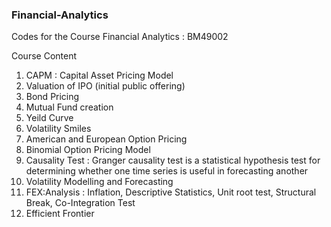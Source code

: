 ### Financial-Analytics
Codes for the Course Financial Analytics : BM49002

Course Content 
1. CAPM : Capital Asset Pricing Model
2. Valuation of IPO (initial public offering)
3. Bond Pricing
4. Mutual Fund creation
5. Yeild Curve
6. Volatility Smiles
7. American and European Option Pricing
8. Binomial Option Pricing Model
9. Causality Test : Granger causality test is a statistical hypothesis test for determining whether one time series is useful in forecasting another
10. Volatility Modelling and Forecasting
11. FEX:Analysis : Inflation, Descriptive Statistics, Unit root test, Structural Break, Co-Integration Test
12. Efficient Frontier
